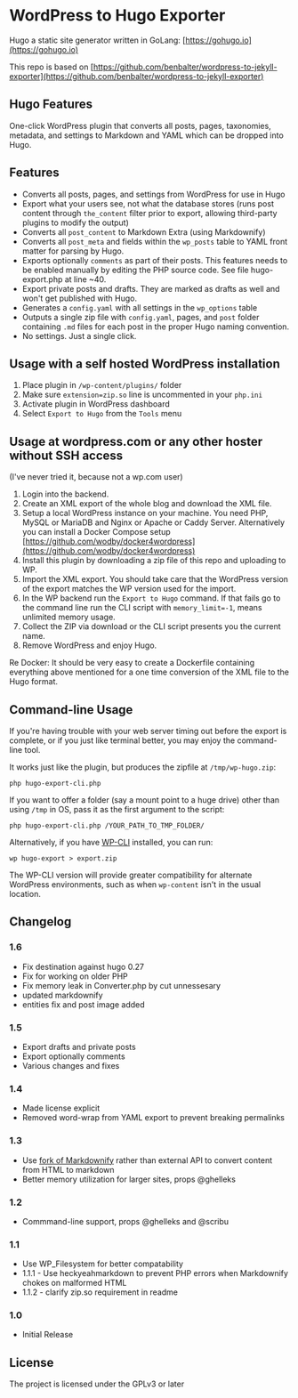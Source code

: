 # WordPress to Hugo Exporter

Hugo a static site generator written in GoLang: [https://gohugo.io](https://gohugo.io)

This repo is based on [https://github.com/benbalter/wordpress-to-jekyll-exporter](https://github.com/benbalter/wordpress-to-jekyll-exporter)

## Hugo Features

One-click WordPress plugin that converts all posts, pages, taxonomies, metadata,
and settings to Markdown and YAML which can be dropped into Hugo.

## Features

* Converts all posts, pages, and settings from WordPress for use in Hugo
* Export what your users see, not what the database stores (runs post content
through `the_content` filter prior to export, allowing third-party plugins to
modify the output)
* Converts all `post_content` to Markdown Extra (using Markdownify)
* Converts all `post_meta` and fields within the `wp_posts` table to YAML front
matter for parsing by Hugo.
* Exports optionally `comments` as part of their posts. This features needs to be
enabled manually by editing the PHP source code. See file hugo-export.php at
line ~40.
* Export private posts and drafts. They are marked as drafts as well and won't get
published with Hugo.
* Generates a `config.yaml` with all settings in the `wp_options` table
* Outputs a single zip file with `config.yaml`, pages, and `post` folder
containing `.md` files for each post in the proper Hugo naming convention.
* No settings. Just a single click.

## Usage with a self hosted WordPress installation

1. Place plugin in `/wp-content/plugins/` folder
2. Make sure `extension=zip.so` line is uncommented in your `php.ini`
3. Activate plugin in WordPress dashboard
4. Select `Export to Hugo` from the `Tools` menu

## Usage at wordpress.com or any other hoster without SSH access

(I've never tried it, because not a wp.com user)

1. Login into the backend.
2. Create an XML export of the whole blog and download the XML file.
3. Setup a local WordPress instance on your machine. You need PHP, MySQL or
MariaDB and Nginx or Apache or Caddy Server. Alternatively you can install a
Docker Compose setup
[https://github.com/wodby/docker4wordpress](https://github.com/wodby/docker4wordpress)
4. Install this plugin by downloading a zip file of this repo and uploading to WP.
5. Import the XML export. You should take care that the WordPress version of the
export matches the WP version used for the import.
6. In the WP backend run the `Export to Hugo` command. If that fails go to the
command line run the CLI script with `memory_limit=-1`, means unlimited memory
usage.
7. Collect the ZIP via download or the CLI script presents you the current name.
8. Remove WordPress and enjoy Hugo.

Re Docker: It should be very easy to create a Dockerfile containing everything
above mentioned for a one time conversion of the XML file to the Hugo format.

## Command-line Usage

If you're having trouble with your web server timing out before the export is
complete, or if you just like terminal better, you may enjoy the command-line
tool.

It works just like the plugin, but produces the zipfile at `/tmp/wp-hugo.zip`:

    php hugo-export-cli.php


If you want to offer a folder (say a mount point to a huge drive) other than using `/tmp` in OS, pass it as the first argument to the script:

    php hugo-export-cli.php /YOUR_PATH_TO_TMP_FOLDER/

Alternatively, if you have [WP-CLI](http://wp-cli.org) installed, you can run:

```
wp hugo-export > export.zip
```

The WP-CLI version will provide greater compatibility for alternate WordPress
environments, such as when `wp-content` isn't in the usual location.

## Changelog

### 1.6

* Fix destination against hugo 0.27
* Fix for working on older PHP
* Fix memory leak in Converter.php by cut unnessesary
* updated markdownify
* entities fix and post image added

### 1.5

* Export drafts and private posts
* Export optionally comments
* Various changes and fixes

### 1.4

* Made license explicit
* Removed word-wrap from YAML export to prevent breaking permalinks

### 1.3

* Use [fork of Markdownify](https://github.com/Pixel418/Markdownify) rather than external API to convert content from HTML to markdown
* Better memory utilization for larger sites, props @ghelleks

### 1.2

* Commmand-line support, props @ghelleks and @scribu

### 1.1

* Use WP_Filesystem for better compatability
* 1.1.1 - Use heckyeahmarkdown to prevent PHP errors when Markdownify chokes on malformed HTML
* 1.1.2 - clarify zip.so requirement in readme

### 1.0

* Initial Release

## License

The project is licensed under the GPLv3 or later

